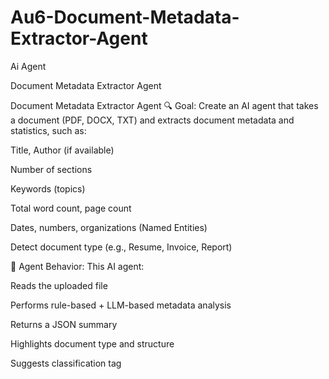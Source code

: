 # Au6-Document-Metadata-Extractor-Agent
Ai Agent

Document Metadata Extractor Agent

Document Metadata Extractor Agent
🔍 Goal:
Create an AI agent that takes a document (PDF, DOCX, TXT) and extracts document metadata and statistics, such as:

Title, Author (if available)

Number of sections

Keywords (topics)

Total word count, page count

Dates, numbers, organizations (Named Entities)

Detect document type (e.g., Resume, Invoice, Report)

🤖 Agent Behavior:
This AI agent:

Reads the uploaded file

Performs rule-based + LLM-based metadata analysis

Returns a JSON summary

Highlights document type and structure

Suggests classification tag
